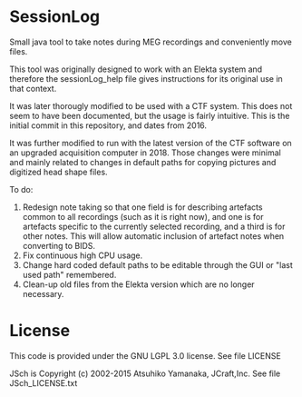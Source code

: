 # SessionLog
Small java tool to take notes during MEG recordings and conveniently move files.

This tool was originally designed to work with an Elekta system and therefore the sessionLog_help file gives instructions for its original use in that context.

It was later thorougly modified to be used with a CTF system.  This does not seem to have been documented, but the usage is fairly intuitive.
This is the initial commit in this repository, and dates from 2016.

It was further modified to run with the latest version of the CTF software on an upgraded acquisition computer in 2018.  Those changes were minimal and mainly related to changes in default paths for copying pictures and digitized head shape files.

To do:
1. Redesign note taking so that one field is for describing artefacts common to all recordings (such as it is right now), and one is for artefacts specific to the currently selected recording, and a third is for other notes.  This will allow automatic inclusion of artefact notes when converting to BIDS.
2. Fix continuous high CPU usage.
3. Change hard coded default paths to be editable through the GUI or "last used path" remembered.
4. Clean-up old files from the Elekta version which are no longer necessary.

# License
This code is provided under the GNU LGPL 3.0 license.  See file LICENSE

JSch is Copyright (c) 2002-2015 Atsuhiko Yamanaka, JCraft,Inc.
See file JSch_LICENSE.txt

